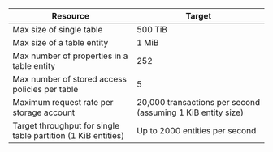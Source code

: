 |                           Resource                            |                           Target                            |
|---------------------------------------------------------------|-------------------------------------------------------------|
|                   Max size of single table                    |                           500 TiB                           |
|                  Max size of a table entity                   |                            1 MiB                            |
|          Max number of properties in a table entity           |                             252                             |
|        Max number of stored access policies per table         |                              5                              |
|           Maximum request rate per storage account            | 20,000 transactions per second (assuming 1 KiB entity size) |
| Target throughput for single table partition (1 KiB entities) |               Up to 2000 entities per second                |

